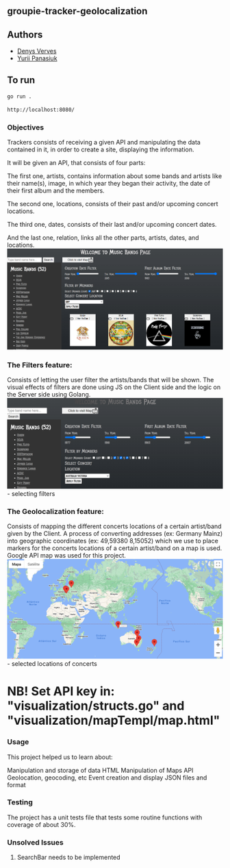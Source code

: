 ## groupie-tracker-geolocalization

## Authors

- [Denys Verves](https://github.com/TartuDen)
- [Yurii Panasiuk](https://github.com/pomog)

## To run

```bash
go run .
```

```bash
http://localhost:8080/
```

### Objectives

Trackers consists of receiving a given API and manipulating the data contained in it, in order to create a site, displaying the information.

It will be given an API, that consists of four parts:

The first one, artists, contains information about some bands and artists like their name(s), image, in which year they began their activity, the date of their first album and the members.

The second one, locations, consists of their past and/or upcoming concert locations.

The third one, dates, consists of their last and/or upcoming concert dates.

And the last one, relation, links all the other parts, artists, dates, and locations.
![Alt text](readmeImgs/image-2.png)

### The Filters feature:
Consists of letting the user filter the artists/bands that will be shown.
The visual effects of filters are done using JS on the Client side and the logic on the Server side using Golang.
![Alt text](readmeImgs/image.png) - selecting filters

### The Geolocalization feature:
Consists of mapping the different concerts locations of a certain artist/band given by the Client.
A process of converting addresses (ex: Germany Mainz) into geographic coordinates (ex: 49,59380 8,15052) which we use to place markers for the concerts locations of a certain artist/band on a map is used.
Google API map was used for this project.
![Alt text](readmeImgs/image-1.png) - selected locations of concerts

# NB! Set API key in: "visualization/structs.go" and "visualization/mapTempl/map.html" #

### Usage
This project helped us to learn about:

Manipulation and storage of data
HTML
Manipulation of Maps API
Geolocation, geocoding, etc
Event creation and display
JSON files and format

### Testing
The project has a unit tests file that tests some routine functions with coverage of about 30%.

### Unsolved Issues
1. SearchBar needs to be implemented
